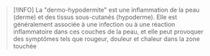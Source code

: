 
>[!INFO]
>La "dermo-hypodermite" est une inflammation de la peau (derme) et des tissus sous-cutanés (hypoderme). Elle est généralement associée à une infection ou à une réaction inflammatoire dans ces couches de la peau, et elle peut provoquer des symptômes tels que rougeur, douleur et chaleur dans la zone touchée
